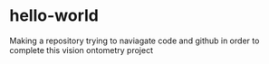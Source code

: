 # hello-world
Making a repository 
trying to naviagate code and github in order to complete this vision ontometry project 
